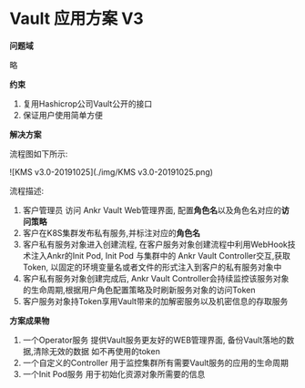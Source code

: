 # Vault 应用方案 V3

**问题域**

略



**约束**

1. 复用Hashicrop公司Vault公开的接口
2. 保证用户使用简单方便



**解决方案**

流程图如下所示:

![KMS v3.0-20191025](./img/KMS v3.0-20191025.png)

流程描述:

1.  客户管理员 访问 Ankr Vault Web管理界面, 配置**角色名**以及角色名对应的**访问策略**
2. 客户在K8S集群发布私有服务,并标注对应的**角色名**
3. 客户私有服务对象进入创建流程, 在客户服务对象创建流程中利用WebHook技术注入Ankr的Init Pod, Init Pod 与集群中的 Ankr Vault Controller交互,获取Token, 以固定的环境变量名或者文件的形式注入到客户的私有服务对象中
4. 客户私有服务对象创建完成后, Ankr Vault Controller会持续监控该服务对象的生命周期,根据用户角色配置策略及时刷新服务对象的访问Token
5. 客户服务对象持Token享用Vault带来的加解密服务以及机密信息的存取服务



**方案成果物**

1.  一个Operator服务 提供Vault服务更友好的WEB管理界面, 备份Vault落地的数据,清除无效的数据 如不再使用的token
2. 一个自定义的Controller 用于监控集群所有需要Vault服务的应用的生命周期
3. 一个Init Pod服务 用于初始化资源对象所需要的信息